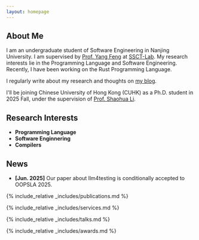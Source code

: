 ```yaml
---
layout: homepage
---
```


## About Me

I am an undergraduate student of Software Engineering in Nanjing University. I am supervised by [Prof. Yang Feng](https://fengyang-nju.github.io/) at [SSCT-Lab](https://github.com/SSCT-Lab). My research interests lie in the Programming Language and Software Engineering. Recently, I have been working on the Rust Programming Language.

I regularly write about my research and thoughts on [my blog](/blog/). 

I'll be joining Chinese University of Hong Kong (CUHK) as a Ph.D. student in 2025 Fall, under the supervision of [Prof. Shaohua Li](https://shao-hua-li.github.io/).

## Research Interests

- **Programming Language**
- **Software Enginnering**
- **Compilers**

## News

- **[Jun. 2025]** Our paper about llm4testing is conditionally accepted to OOPSLA 2025.

{% include_relative _includes/publications.md %}

{% include_relative _includes/services.md %}

{% include_relative _includes/talks.md %}

{% include_relative _includes/awards.md %}
